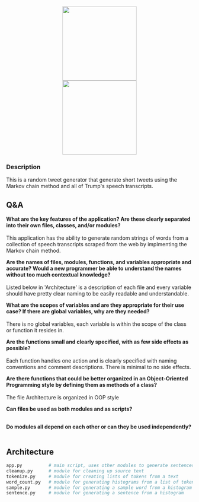 <h1 align="center">
<img width="200px" src="https://2.bp.blogspot.com/-m2spxn5LIJg/VyJNSuwSK2I/AAAAAAAAGhk/htKFLq8eUbIc18atFbPfCINn8l_96rkmwCLcB/s1600/trumpFree_01.png"><br>
<img width="200px" src="https://upload.wikimedia.org/wikipedia/en/thumb/4/47/Twitter_2010_logo_-_from_Commons.svg/1024px-Twitter_2010_logo_-_from_Commons.svg.png">
<br>
</h1>

### Description
This is a random tweet generator that generate short tweets using the Markov chain method and all of Trump's speech transcripts.

## Q&A
<b>What are the key features of the application? Are these clearly separated into their own files, classes, and/or modules?</b>
<br>
<br>
This application has the ability to generate random strings of words from a collection of speech transcripts scraped from the web by implmenting the Markov chain method.

<b>Are the names of files, modules, functions, and variables appropriate and accurate? Would a new programmer be able to understand the names without too much contextual knowledge?</b>
<br>
<br>
Listed below in 'Architecture' is a description of each file and every variable should have pretty clear naming to be easily readable and understandable. 

<b>What are the scopes of variables and are they appropriate for their use case? If there are global variables, why are they needed?</b>
<br>
<br>
There is no global variables, each variable is within the scope of the class or function it resides in.

<b>Are the functions small and clearly specified, with as few side effects as possible?</b>
<br>
<br>
Each function handles one action and is clearly specified with naming conventions and comment descriptions. There is minimal to no side effects.

<b>Are there functions that could be better organized in an Object-Oriented Programming style by defining them as methods of a class?</b>
<br>
<br>
The file Architecture is organized in OOP style

<b>Can files be used as both modules and as scripts?</b>
<br>
<br>

<b>Do modules all depend on each other or can they be used independently?</b>
<br>
<br>


## Architecture
```python
app.py          # main script, uses other modules to generate sentences
cleanup.py      # module for cleaning up source text
tokenize.py     # module for creating lists of tokens from a text
word_count.py   # module for generating histograms from a list of tokens
sample.py       # module for generating a sample word from a histogram
sentence.py     # module for generating a sentence from a histogram
```
